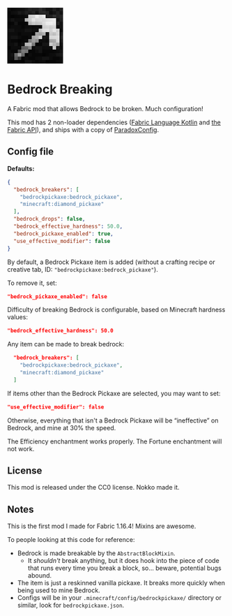 ![Logo](src/main/resources/assets/bedrockpickaxe/icon.png)
# Bedrock Breaking

A Fabric mod that allows Bedrock to be broken. Much configuration!

This mod has 2 non-loader dependencies ([Fabric Language Kotlin](https://www.curseforge.com/minecraft/mc-mods/fabric-language-kotlin) and [the Fabric API](https://www.curseforge.com/minecraft/mc-mods/fabric-api)), and ships with a copy of [ParadoxConfig](https://github.com/RedstoneParadox/ParadoxConfig).

## Config file
**Defaults:**
```json
{
  "bedrock_breakers": [
    "bedrockpickaxe:bedrock_pickaxe",
    "minecraft:diamond_pickaxe"
  ],
  "bedrock_drops": false,
  "bedrock_effective_hardness": 50.0,
  "bedrock_pickaxe_enabled": true,
  "use_effective_modifier": false
}
```

By default, a Bedrock Pickaxe item is added (without a crafting recipe or creative tab, ID: `"bedrockpickaxe:bedrock_pickaxe"`). 

To remove it, set:
```json
"bedrock_pickaxe_enabled": false
```


Difficulty of breaking Bedrock is configurable, based on Minecraft hardness values:

```json
"bedrock_effective_hardness": 50.0
```

Any item can be made to break bedrock:
```json
  "bedrock_breakers": [
    "bedrockpickaxe:bedrock_pickaxe",
    "minecraft:diamond_pickaxe"
  ]
```
If items other than the Bedrock Pickaxe are selected, you may want to set:

```json
"use_effective_modifier": false
```
Otherwise, everything that isn't a Bedrock Pickaxe will be “ineffective” on Bedrock, and mine at 30% the speed.

The Efficiency enchantment works properly. The Fortune enchantment will not work.

## License

This mod is released under the CC0 license. Nokko made it. 

## Notes
This is the first mod I made for Fabric 1.16.4! Mixins are awesome.

To people looking at this code for reference:

* Bedrock is made breakable by the `AbstractBlockMixin`.
    * It *shouldn't* break anything, but it does hook into the piece of code that runs every time you break a block, so... beware, potential bugs abound.
* The item is just a reskinned vanilla pickaxe. It breaks more quickly when being used to mine Bedrock.
* Configs will be in your `.minecraft/config/bedrockpickaxe/` directory or similar, look for `bedrockpickaxe.json`.

